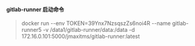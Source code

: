 #### gitlab-runner 启动命令
> docker run --env TOKEN=39Ynx7NzsqszZs6noi4R --name gitlab-runner5 -v /data1/gitlab-runner/data:/data -d 172.16.0.101:5000/jmaxitms/gitlab-runner:latest